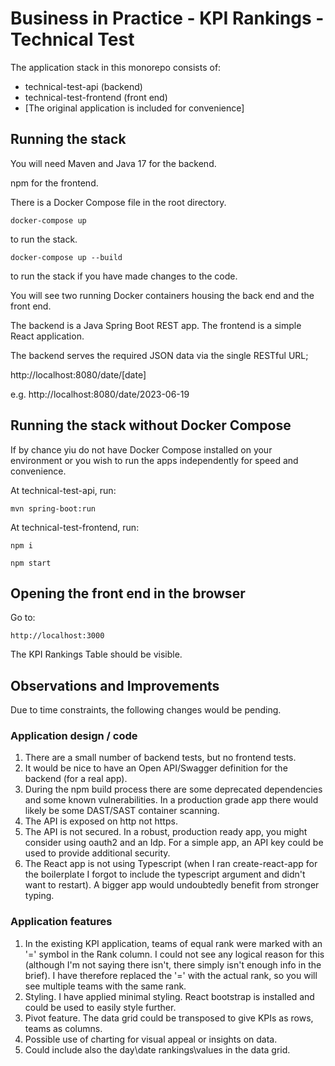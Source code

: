 # Business in Practice - KPI Rankings - Technical Test
The application stack in this monorepo consists of:
- technical-test-api (backend)
- technical-test-frontend (front end)
- [The original application is included for convenience]

## Running the stack
You will need Maven and Java 17 for the backend.

npm for the frontend.

There is a Docker Compose file in the root directory.

`docker-compose up `

to run the stack.

`docker-compose up --build`

to run the stack if you have made changes to the code.

You will see two running Docker containers housing the back end and the front end.

The backend is a Java Spring Boot REST app.
The frontend is a simple React application.

The backend serves the required JSON data via the single RESTful URL;

http://localhost:8080/date/[date]

e.g. http://localhost:8080/date/2023-06-19

## Running the stack without Docker Compose
If by chance yiu do not have Docker Compose installed on your environment or you wish 
to run the apps independently for speed and convenience.

At technical-test-api, run:

`mvn spring-boot:run`

At technical-test-frontend, run:

`npm i`

`npm start`

## Opening the front end in the browser
Go to:

`http://localhost:3000`

The KPI Rankings Table should be visible.

## Observations and Improvements
Due to time constraints, the following changes would be pending.

### Application design / code
1. There are a small number of backend tests, but no frontend tests.
2. It would be nice to have an Open API/Swagger definition for the backend
   (for a real app).
3. During the npm build process there are some deprecated dependencies and some known vulnerabilities.
In a production grade app there would likely be some DAST/SAST container scanning.
4. The API is exposed on http not https.
5. The API is not secured. In a robust, production ready app, you might consider using oauth2 and an Idp.
For a simple app, an API key could be used to provide additional security.
6. The React app is not using Typescript (when I ran create-react-app for the boilerplate I forgot to 
include the typescript argument and didn't want to restart). A bigger app would undoubtedly benefit from stronger typing.

### Application features
1. In the existing KPI application, teams of equal rank were marked with an '=' symbol in the Rank column.
I could not see any logical reason for this (although I'm not saying there isn't, there simply isn't enough info in the brief).
I have therefore replaced the '=' with the actual rank, so you will see multiple teams with the same rank.
2. Styling. I have applied minimal styling. React bootstrap is installed and could be used to easily style further.
3. Pivot feature. The data grid could be transposed to give KPIs as rows, teams as columns.
4. Possible use of charting for visual appeal or insights on data.
5. Could include also the day\date rankings\values in the data grid.